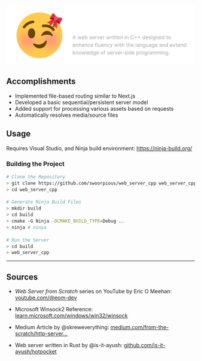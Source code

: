 ![XCS — Extremely Cute Server Logo](banner.png)

## Accomplishments
- Implemented file-based routing similar to Next.js
- Developed a basic sequential/persistent server model
- Added support for processing various assets based on requests
- Automatically resolves media/source files

## Usage
Requires Visual Studio, and Ninja build environment: https://ninja-build.org/

### Building the Project
```bash
# Clone the Repository
> git clone https://github.com/swoorpious/web_server_cpp web_server_cpp
> cd web_server_cpp

# Generate Ninja Build Files
> mkdir build
> cd build
> cmake -G Ninja -DCMAKE_BUILD_TYPE=Debug ..
> ninja # ninya

# Run the Server
> cd build
> web_server_cpp
```



<hr>

## Sources
- _Web Server from Scratch_ series on YouTube by Eric O Meehan: [youtube.com/@eom-dev](https://www.youtube.com/@eom-dev/videos)

- Microsoft Winsock2 Reference: [learn.microsoft.com/windows/win32/winsock](https://learn.microsoft.com/en-us/windows/win32/winsock/winsock-reference) 

- Medium Article by @skreweverything: [medium.com/from-the-scratch/http-server...](https://medium.com/from-the-scratch/http-server-what-do-you-need-to-know-to-build-a-simple-http-server-from-scratch-d1ef8945e4fa)

- Web server written in Rust by @is-it-ayush: [github.com/is-it-ayush/hotpocket](https://github.com/is-it-ayush/hotpocket)